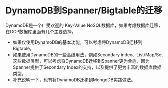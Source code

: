 # DynamoDB到Spanner/Bigtable的迁移

DynamoDB是一个广受欢迎的 Key-Value NoSQL数据库，如果考虑数据库迁移，在GCP数据库里面有几个主要选择。

* 如果仅使用DynamoDB的基本功能，可以考虑将DynamoDB迁移到Bigtable。
* 如果使用DynamoDB的一些高级用法，例如Secondary index、List/Map/Set这些数据类型，可以考虑将DynamoDB迁移到Spanner更为合适，因为Spanner提供了Secondary Index的支持，以及提供了更为丰富的数据库数据类型。
* 补充说明一下，也有将DynamoDB迁移到MongoDB实践做法。
